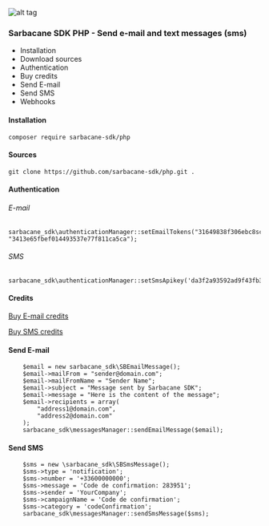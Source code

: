 ![alt tag](https://cloud.githubusercontent.com/assets/18444530/22825087/81a050e8-ef8b-11e6-8b33-2508b9be27a8.png)
### Sarbacane SDK PHP - Send e-mail and text messages (sms)


* Installation
* Download sources
* Authentication
* Buy credits
* Send E-mail
* Send SMS
* Webhooks

#### Installation

```
composer require sarbacane-sdk/php
```



#### Sources

```
git clone https://github.com/sarbacane-sdk/php.git .
```


#### Authentication

###### E-mail

```
sarbacane_sdk\authenticationManager::setEmailTokens("31649838f306ebc8sca6b67be8cd7e20", "3413e65fbef014493537e77f811ca5ca");
```


###### SMS

```
sarbacane_sdk\authenticationManager::setSmsApikey('da3f2a93592ad9f43fb38977e8f64d76');
```


#### Credits

[Buy E-mail credits](https://fr.tipimail.com/tarifs) 

[Buy SMS credits](https://www.primotexto.com/tarif-sms-web.asp)


#### Send E-mail

```
    $email = new sarbacane_sdk\SBEmailMessage();
    $email->mailFrom = "sender@domain.com";
    $email->mailFromName = "Sender Name";
    $email->subject = "Message sent by Sarbacane SDK";
    $email->message = "Here is the content of the message";
    $email->recipients = array(
        "address1@domain.com",
        "address2@domain.com"
    );
    sarbacane_sdk\messagesManager::sendEmailMessage($email);
```


#### Send SMS

```
    $sms = new \sarbacane_sdk\SBSmsMessage();
    $sms->type = 'notification';
    $sms->number = '+33600000000';
    $sms->message = 'Code de confirmation: 283951';
    $sms->sender = 'YourCompany';
    $sms->campaignName = 'Code de confirmation';
    $sms->category = 'codeConfirmation';
    sarbacane_sdk\messagesManager::sendSmsMessage($sms);
```

